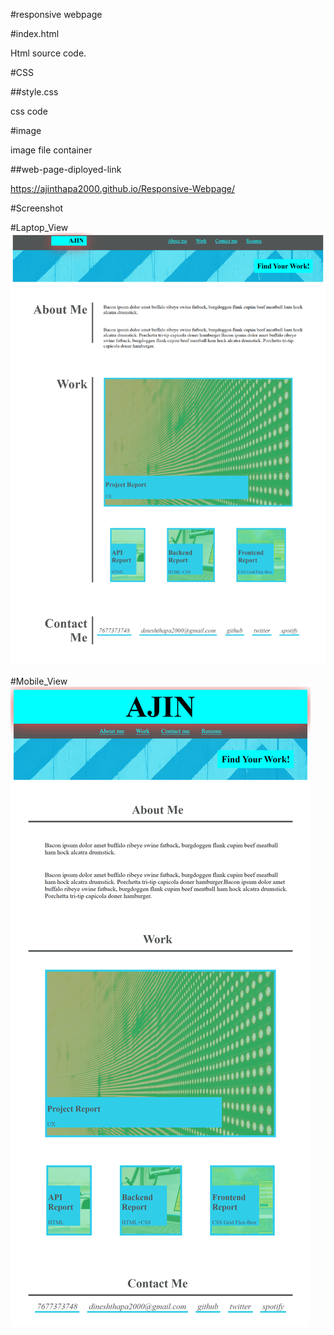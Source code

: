 #responsive webpage

#index.html

Html source code.

#CSS

##style.css

css code 

#image

image file container

##web-page-diployed-link

https://ajinthapa2000.github.io/Responsive-Webpage/

#Screenshot

#Laptop_View
![](images/s1.png)

#Mobile_View
![](images/s2.png)
